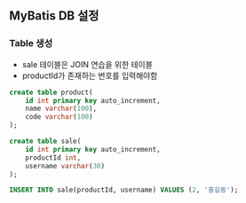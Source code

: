 ## MyBatis DB 설정

### Table 생성
- sale 테이블은 JOIN 연습을 위한 테이블
- productId가 존재하는 번호를 입력해야함

```sql
create table product(
	id int primary key auto_increment,
    name varchar(100),
    code varchar(100)
);

create table sale(
	id int primary key auto_increment,
    productId int,
    username varchar(30)
);

INSERT INTO sale(productId, username) VALUES (2, '홍길동');
```
